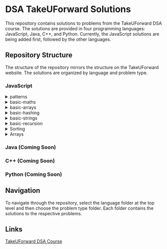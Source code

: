 # DSA TakeUForward Solutions

This repository contains solutions to problems from the TakeUForward DSA course. The solutions are provided in four programming languages: JavaScript, Java, C++, and Python. Currently, the JavaScript solutions are being added first, followed by the other languages.

## Repository Structure

The structure of the repository mirrors the structure on the TakeUForward website. The solutions are organized by language and problem type.

### JavaScript

<details>
  <summary>patterns</summary>
  <ul>
    <li><a href="js/patterns">patterns</a></li>
  </ul>
</details>

<details>
  <summary>basic-maths</summary>
  <ul>
    <li><a href="js/basic-maths/count_all_digits_of_a_number.js">Count all digits of a number</a></li>
    <li><a href="js/basic-maths/count_number_of_odd_digits_in_a_number.js">Count number of odd digits in a number</a></li>
    <li><a href="js/basic-maths/reverse_a_number.js">Reverse a number</a></li>
    <li><a href="js/basic-maths/palindrome_number.js">Palindrome number</a></li>
    <li><a href="js/basic-maths/return_the_largest_digit_in_a_number.js">Return the largest digit in a number</a></li>
    <li><a href="js/basic-maths/factorial_of_a_given_number.js">Factorial of a given number</a></li>
    <li><a href="js/basic-maths/check_if_the_number_is_armstrong.js">Check if the number is armstrong</a></li>
    <li><a href="js/basic-maths/check_for_perfect_number.js">Check for perfect number</a></li>
    <li><a href="js/basic-maths/check_for_prime_number.js">Check for prime number</a></li>
    <li><a href="js/basic-maths/count_of_prime_numbers_till_N.js">Count of prime numbers till N</a></li>
    <li><a href="js/basic-maths/gcd_of_two_numbers.js">GCD of two numbers</a></li>
    <li><a href="js/basic-maths/lcm_of_two_numbers.js">LCM of two numbers</a></li>
    <li><a href="js/basic-maths/divisors_of_a_number.js">Divisors of a number</a></li>
  </ul>
</details>

<details>
  <summary>basic-arrays</summary>
  <ul>
    <li><a href="js/basic-arrays/sum_of_array_elements.js">Sum of array elements</a></li>
    <li><a href="js/basic-arrays/count_of_odd_numbers_in_array.js">Count of odd numbers in array</a></li>
    <li><a href="js/basic-arrays/reverse_an_array.js">Reverse an array</a></li>
    <li><a href="js/basic-arrays/check_if_the_array_is_sorted.js">Check if the array is sorted</a></li>
  </ul>
</details>

<details>
  <summary>basic-hashing</summary>
  <ul>
    <li><a href="js/basic-hashing/highest_occuring_element_in_an_array.js">Highest occuring element in an array</a></li>
    <li><a href="js/basic-hashing/second_highest_occuring_element.js">Second highest occuring element</a></li>
    <li><a href="js/basic-hashing/sum_of_highest_and_lowest_frequency.js">Sum of highest and lowest frequency</a></li>
  </ul>
</details>

<details>
  <summary>basic-strings</summary>
  <ul>
    <li><a href="js/basic-strings/reverse_a_string.js">Reverse a string</a></li>
    <li><a href="js/basic-strings/palindrome_check.js">Palindrome check</a></li>
    <li><a href="js/basic-strings/largest_odd_number_in_a_string.js">Largest odd number in a string</a></li>
    <li><a href="js/basic-strings/longest_common_prefix.js">Longest common prefix</a></li>
    <li><a href="js/basic-strings/isomorphic_string.js">Isomorphic string</a></li>
    <li><a href="js/basic-strings/rotate_string.js">Rotate string</a></li>
    <li><a href="js/basic-strings/valid_anagram.js">Valid anagram</a></li>
    <li><a href="js/basic-strings/sort_characters_by_frequency.js">Sort characters by frequency</a></li>
  </ul>
</details>

<details>
  <summary>basic-recursion</summary>
  <ul>
    <li><a href="js/basic-recursion/sum_of_first_n_numbers.js">Sum of first N numbers</a></li>
    <li><a href="js/basic-recursion/factorial_of_a_given_number.js">Factorial of a given number</a></li>
    <li><a href="js/basic-recursion/sum_of_array_elements.js">Sum of array elements</a></li>
    <li><a href="js/basic-recursion/reverse_a_string.js">Reverse a string</a></li>
    <li><a href="js/basic-recursion/check_if_string_is_palindrome_or_not.js">Check if string is palindrome or not</a></li>
    <li><a href="js/basic-recursion/check_if_a_number_is_prime_or_not.js">Check if a number is prime or not</a></li>
    <li><a href="js/basic-recursion/reverse_an_array.js">Reverse an array</a></li>
    <li><a href="js/basic-recursion/check_if_the_array_is_sorted.js">Check if the array is sorted</a></li>
    <li><a href="js/basic-recursion/sum_of_digits_in_a_given_number.js">Sum of digits in a given number</a></li>
    <li><a href="js/basic-recursion/fibonacci_number.js">Fibonacci number</a></li>
  </ul>
</details>

<details>
  <summary>Sorting</summary>
  <ul>
    <li><a href="js/sorting/selection_sort.js">Selection sort</a></li>
    <li><a href="js/sorting/bubble_sort.js">Bubble sort</a></li>
    <li><a href="js/sorting/insertion_sorting.js">Insertion sorting</a></li>
    <li><a href="js/sorting/merge_sorting.js">Merge sorting</a></li>
    <li><a href="js/sorting/quick_sorting.js">Quick sorting</a></li>
  </ul>
</details>

<details>
  <summary>Arrays</summary>
  <ul>
    <li>
      <a href="js/arrays/fundamentals/">Fundamentals</a>
      <ul>
        <li><a href="js/arrays/fundamentals/linear_search.js">Linear search</a></li>
        <li><a href="js/arrays/fundamentals/largest_element.js">Largest element</a></li>
        <li><a href="js/arrays/fundamentals/second_largest_element.js">Second largest element</a></li>
        <li><a href="js/arrays/fundamentals/maximum_consecutive_ones.js">Maximum consecutive ones</a></li>
        <li><a href="js/arrays/fundamentals/left_rotate_array_by_one.js">Left rotate array by one</a></li>
        <li><a href="js/arrays/fundamentals/left_rotate_array_by_k_places.js">Left rotate array by k places</a></li>
      </ul>
    </li>
    <li>
      <a href="js/arrays/logic-building/">Logic Building</a>
      <ul>
        <li><a href="js/arrays/logic-building/move_zeros_to_end.js">Move zeros to end</a></li>
        <li><a href="js/arrays/logic-building/remote_duplicates_from_sorted_array.js">Remove duplicates from sorted array</a></li>
        <li><a href="js/arrays/logic-building/find_missing_number.js">Find missing number</a></li>
        <li><a href="js/arrays/logic-building/union_of_two_sorted_arrays.js">Union of two sorted arrays</a></li>
        <li><a href="js/arrays/logic-building/intersection_of_two_sorted_arrays.js">Intersection of two sorted arrays</a></li>
      </ul>
    </li>
    <li>
      <a href="js/arrays/faqs-medium/">FAQs(Medium)</a>
      <ul>
        <li><a href="js/arrays/faqs-medium/leaders_in_an_array.js">Leaders in an array</a></li>
        <li><a href="js/arrays/faqs-medium/print_the_matrix_in_spiral_manner.js">Print the matrix in spiral manner</a></li>
        <li><a href="js/arrays/faqs-medium/rearrange_array_elements_by_sign.js">Rearrange array elements by sign</a></li>
        <li><a href="js/arrays/faqs-medium/pascals_triangle.js">Pascal's Triangle</a></li>
        <li><a href="js/arrays/faqs-medium/rotate_matrix_by_90_degrees.js">Rotate matrix by 90 degrees</a></li>
        <li><a href="js/arrays/faqs-medium/two_sum.js">Two Sum</a></li>
        <li><a href="js/arrays/faqs-medium/3_sum.js">3 Sum</a></li>
        <li><a href="js/arrays/faqs-medium/4_sum.js">4 Sum</a></li>
        <li><a href="js/arrays/faqs-medium/sort_an_array_of_0s_1s_and_2s.js">Sort an array of 0s, 1s, and 2s</a></li>
        <li><a href="js/arrays/faqs-medium/kadanes_algorithm.js">Kadane's Algorithm</a></li>
      </ul>
    </li>
    <li>
      <a href="js/arrays/faqs-hard/">FAQs(Hard)</a>
      <ul>
        <li><a href="js/arrays/faqs-hard/majority_element_i.js">Majority Element I</a></li>
        <li><a href="js/arrays/faqs-hard/majority_element_ii.js">Majority Element II</a></li>
        <li><a href="js/arrays/faqs-hard/find_the_repeating_and_missing_number.js">Find the Repeating and Missing Number</a></li>
        <li><a href="js/arrays/faqs-hard/count_inversions.js">Count Inversions</a></li>
        <li><a href="js/arrays/faqs-hard/reverse_pairs.js">Reverse Pairs</a></li>
        <li><a href="js/arrays/faqs-hard/maximum_product_subarray_in_an_array.js">Maximum Product Subarray in an Array</a></li>
        <li><a href="js/arrays/faqs-hard/merge_two_sorted_arrays_without_extra_space.js">Merge Two Sorted Arrays Without Extra Space</a></li>
      </ul>
    </li>
  </ul>
</details>

### Java (Coming Soon)

### C++ (Coming Soon)

### Python (Coming Soon)

## Navigation

To navigate through the repository, select the language folder at the top level and then choose the problem type folder. Each folder contains the solutions to the respective problems.

## Links

<a href="https://takeuforward.org/">TakeUForward DSA Course</a>
